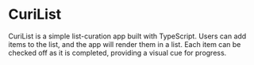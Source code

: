 # CuriList
CuriList is a simple list-curation app built with TypeScript. Users can add items to the list, and the app will render them in a list.  Each item can be checked off as it is completed, providing a visual cue for progress.
